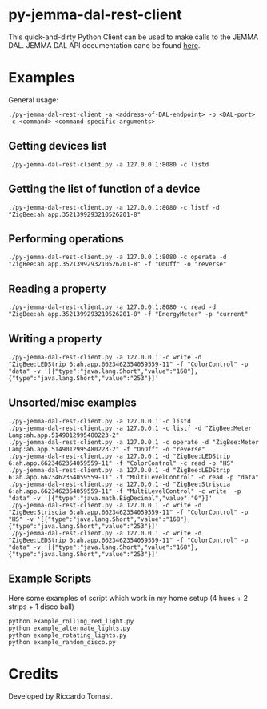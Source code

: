 # py-jemma-dal-rest-client

This quick-and-dirty Python Client can be used to make calls to the JEMMA DAL.
JEMMA DAL API documentation cane be found [here](https://github.com/ismb/it.ismb.pert.osgi.dal.web-apis).

# Examples

General usage:

```
./py-jemma-dal-rest-client -a <address-of-DAL-endpoint> -p <DAL-port> -c <command> <command-specific-arguments>
```

## Getting devices list

```
./py-jemma-dal-rest-client.py -a 127.0.0.1:8080 -c listd 
```

## Getting the list of function of a device

```
./py-jemma-dal-rest-client.py -a 127.0.0.1:8080 -c listf -d "ZigBee:ah.app.3521399293210526201-8"
```

## Performing operations

```
./py-jemma-dal-rest-client.py -a 127.0.0.1:8080 -c operate -d "ZigBee:ah.app.3521399293210526201-8" -f "OnOff" -o "reverse"
```

## Reading a property

```
./py-jemma-dal-rest-client.py -a 127.0.0.1:8080 -c read -d "ZigBee:ah.app.3521399293210526201-8" -f "EnergyMeter" -p "current"
```

## Writing a property

```
./py-jemma-dal-rest-client.py -a 127.0.0.1 -c write -d "ZigBee:LEDStrip 6:ah.app.6623462354059559-11" -f "ColorControl" -p "data" -v '[{"type":"java.lang.Short","value":"168"},{"type":"java.lang.Short","value":"253"}]'
```

## Unsorted/misc examples

```
./py-jemma-dal-rest-client.py -a 127.0.0.1 -c listd 
./py-jemma-dal-rest-client.py -a 127.0.0.1 -c listf -d "ZigBee:Meter Lamp:ah.app.5149012995480223-2"
./py-jemma-dal-rest-client.py -a 127.0.0.1 -c operate -d "ZigBee:Meter Lamp:ah.app.5149012995480223-2" -f "OnOff" -o "reverse"
./py-jemma-dal-rest-client.py -a 127.0.0.1 -d "ZigBee:LEDStrip 6:ah.app.6623462354059559-11" -f "ColorControl" -c read -p "HS"
./py-jemma-dal-rest-client.py -a 127.0.0.1 -d "ZigBee:LEDStrip 6:ah.app.6623462354059559-11" -f "MultiLevelControl" -c read -p "data"
./py-jemma-dal-rest-client.py -a 127.0.0.1 -d "ZigBee:Striscia 6:ah.app.6623462354059559-11" -f "MultiLevelControl" -c write  -p "data" -v '[{"type":"java.math.BigDecimal","value":"0"}]'
./py-jemma-dal-rest-client.py -a 127.0.0.1 -c write -d "ZigBee:Striscia 6:ah.app.6623462354059559-11" -f "ColorControl" -p "HS" -v '[{"type":"java.lang.Short","value":"168"},{"type":"java.lang.Short","value":"253"}]'
./py-jemma-dal-rest-client.py -a 127.0.0.1 -c write -d "ZigBee:LEDStrip 6:ah.app.6623462354059559-11" -f "ColorControl" -p "data" -v '[{"type":"java.lang.Short","value":"168"},{"type":"java.lang.Short","value":"253"}]'
```

## Example Scripts

Here some examples of script which work in my home setup (4 hues + 2 strips + 1 disco ball)

```
python example_rolling_red_light.py
python example_alternate_lights.py
python example_rotating_lights.py 
python example_random_disco.py

```

# Credits

Developed by Riccardo Tomasi.

